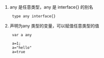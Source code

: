 1. any 是任意类型，any 是 interface{} 的别名

        type any interface{}

2. 声明为any 类型的变量，可以赋值任意类型的值

        var a any

        a=1;
        a="hello"
        a=true